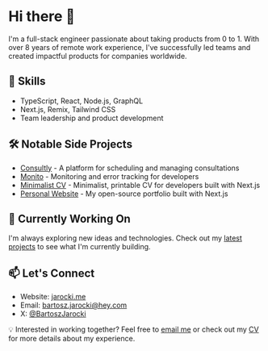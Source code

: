 # Hi there 👋 

I'm a full-stack engineer passionate about taking products from 0 to 1. With over 8 years of remote work experience, I've successfully led teams and created impactful products for companies worldwide.

## 🚀 Skills
- TypeScript, React, Node.js, GraphQL
- Next.js, Remix, Tailwind CSS
- Team leadership and product development

## 🛠️ Notable Side Projects
- [Consultly](https://consultly.com) - A platform for scheduling and managing consultations
- [Monito](https://monito.dev) - Monitoring and error tracking for developers
- [Minimalist CV](https://cv.jarocki.me) - Minimalist, printable CV for developers built with Next.js
- [Personal Website](https://jarocki.me) - My open-source portfolio built with Next.js

## 🔭 Currently Working On
I'm always exploring new ideas and technologies. Check out my [latest projects](https://jarocki.me/creating) to see what I'm currently building.

## 📫 Let's Connect
- Website: [jarocki.me](https://jarocki.me)
- Email: [bartosz.jarocki@hey.com](mailto:bartosz.jarocki@hey.com)
- X: [@BartoszJarocki](https://x.com/BartoszJarocki)

💡 Interested in working together? Feel free to [email me](mailto:bartosz.jarocki@hey.com) or check out my [CV](https://cv.jarocki.me/) for more details about my experience.
